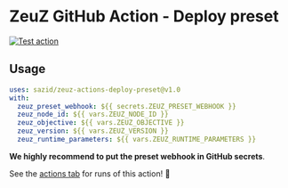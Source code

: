 # ZeuZ GitHub Action - Deploy preset
[![Test action](https://github.com/sazid/zeuz-actions-deploy-preset/actions/workflows/test.yml/badge.svg)](https://github.com/sazid/zeuz-actions-deploy-preset/actions/workflows/test.yml)

## Usage

```yaml
uses: sazid/zeuz-actions-deploy-preset@v1.0
with:
  zeuz_preset_webhook: ${{ secrets.ZEUZ_PRESET_WEBHOOK }}
  zeuz_node_id: ${{ vars.ZEUZ_NODE_ID }}
  zeuz_objective: ${{ vars.ZEUZ_OBJECTIVE }}
  zeuz_version: ${{ vars.ZEUZ_VERSION }}
  zeuz_runtime_parameters: ${{ vars.ZEUZ_RUNTIME_PARAMETERS }}
```

**We highly recommend to put the preset webhook in GitHub secrets**.

See the [actions tab](https://github.com/sazid/zeuz-actions-deploy-preset/actions) for runs of this action! :rocket:
